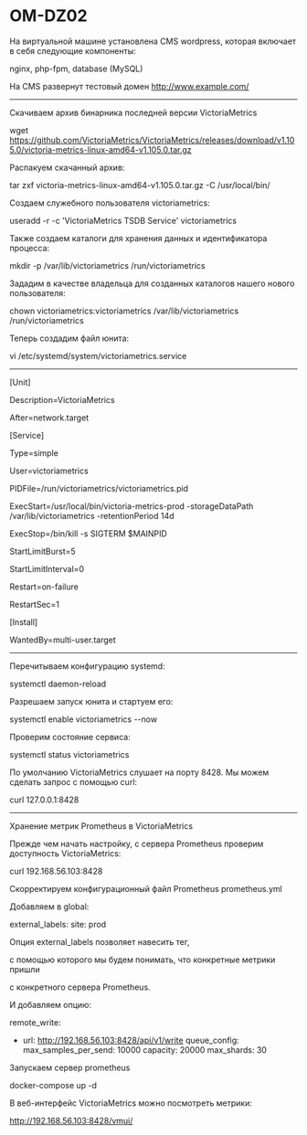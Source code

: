 # OM-DZ02
На виртуальной машине установлена CMS wordpress, которая включает в себя следующие компоненты: 

nginx, php-fpm, database (MySQL)

На CMS развернут тестовый домен http://www.example.com/

---

Скачиваем архив бинарника последней версии VictoriaMetrics
 
wget https://github.com/VictoriaMetrics/VictoriaMetrics/releases/download/v1.105.0/victoria-metrics-linux-amd64-v1.105.0.tar.gz

Распакуем скачанный архив:

tar zxf victoria-metrics-linux-amd64-v1.105.0.tar.gz -C /usr/local/bin/

Создаем служебного пользователя victoriametrics:

useradd -r -c 'VictoriaMetrics TSDB Service' victoriametrics

Также создаем каталоги для хранения данных и идентификатора процесса:

mkdir -p /var/lib/victoriametrics /run/victoriametrics

Зададим в качестве владельца для созданных каталогов нашего нового пользователя:

chown victoriametrics:victoriametrics /var/lib/victoriametrics /run/victoriametrics

Теперь создадим файл юнита:

vi /etc/systemd/system/victoriametrics.service

---

[Unit]

Description=VictoriaMetrics

After=network.target


[Service]

Type=simple

User=victoriametrics

PIDFile=/run/victoriametrics/victoriametrics.pid

ExecStart=/usr/local/bin/victoria-metrics-prod -storageDataPath /var/lib/victoriametrics -retentionPeriod 14d

ExecStop=/bin/kill -s SIGTERM $MAINPID

StartLimitBurst=5

StartLimitInterval=0

Restart=on-failure

RestartSec=1


[Install]

WantedBy=multi-user.target

---

Перечитываем конфигурацию systemd:

systemctl daemon-reload

Разрешаем запуск юнита и стартуем его:

systemctl enable victoriametrics --now

Проверим состояние сервиса:

systemctl status victoriametrics

По умолчанию VictoriaMetrics слушает на порту 8428. Мы можем сделать запрос с помощью curl:

curl 127.0.0.1:8428

---

Хранение метрик Prometheus в VictoriaMetrics

Прежде чем начать настройку, с сервера Prometheus проверим доступность VictoriaMetrics:

curl 192.168.56.103:8428

Скорректируем конфигурационный файл Prometheus prometheus.yml

Добавляем в global:

  external_labels:
    site: prod

Опция external_labels позволяет навесить тег, 

с помощью которого мы будем понимать, что конкретные метрики пришли 

с конкретного сервера Prometheus.

И добавляем опцию:

remote_write:
  - url: http://192.168.56.103:8428/api/v1/write
    queue_config:
      max_samples_per_send: 10000
      capacity: 20000
      max_shards: 30
	  
	  
Запускаем сервер prometheus

docker-compose up -d


В веб-интерфейс VictoriaMetrics	можно посмотреть метрики:

http://192.168.56.103:8428/vmui/


